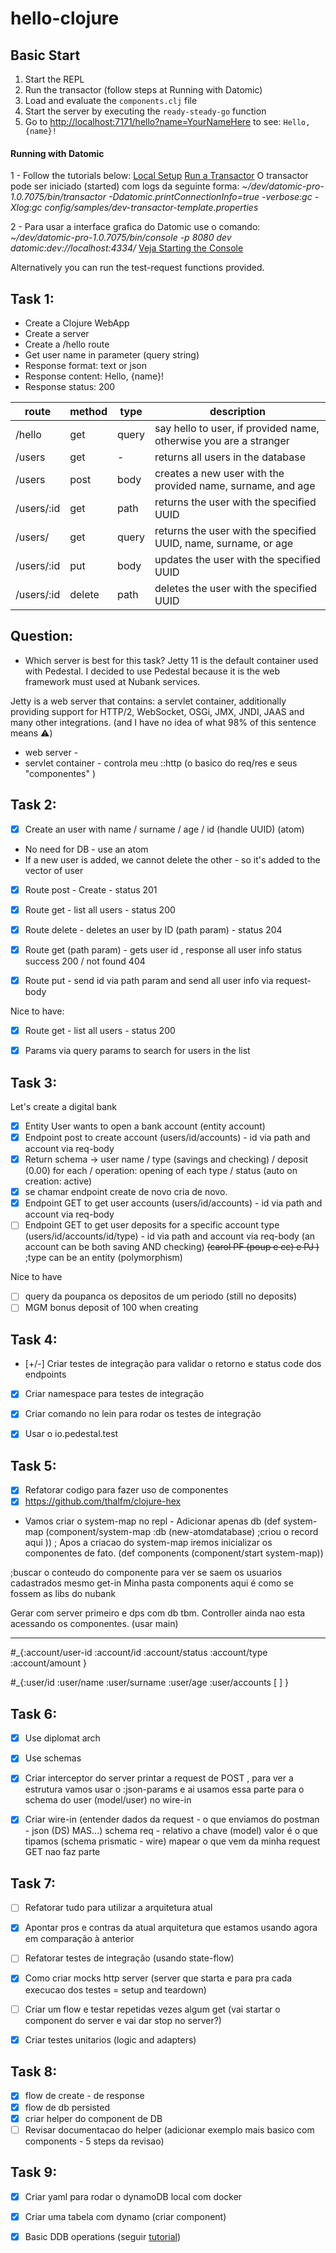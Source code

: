 # hello-clojure

## Basic Start

1. Start the REPL
2. Run the transactor (follow steps at Running with Datomic)
3. Load and evaluate the `components.clj` file
4. Start the server by executing the `ready-steady-go` function
5. Go to [http://localhost:7171/hello?name=YourNameHere](http://localhost:7171/hello?name=Carol) to see: `Hello, {name}!`

#### Running with Datomic
1 - Follow the tutorials below:
[Local Setup](https://docs.datomic.com/setup/setup.html) 
[Run a Transactor](https://docs.datomic.com/peer-tutorial/transactor.html)
O transactor pode ser iniciado (started) com logs da seguinte forma:
*~/dev/datomic-pro-1.0.7075/bin/transactor -Ddatomic.printConnectionInfo=true -verbose:gc -Xlog:gc config/samples/dev-transactor-template.properties*

2 - Para usar a interface grafica do Datomic use o comando: 
*~/dev/datomic-pro-1.0.7075/bin/console -p 8080 dev datomic:dev://localhost:4334/*
[Veja Starting the Console](https://docs.datomic.com/resources/console.html)


Alternatively you can run the test-request functions provided.

## Task 1:
- Create a Clojure WebApp
- Create a server
- Create a /hello route
- Get user name in parameter (query string)
- Response format: text or json 
- Response content: Hello, {name}! 
- Response status: 200

| route       | method | type   | description                                                       |
|-------------|--------|--------|-------------------------------------------------------------------|
| /hello      | get    | query  | say hello to user, if provided name, otherwise you are a stranger |
| /users      | get    | -      | returns all users in the database                                 |
| /users      | post   | body   | creates a new user with the provided name, surname, and age       |
| /users/:id  | get    | path   | returns the user with the specified UUID                          |
| /users/     | get    | query  | returns the user with the specified UUID, name, surname, or age   |
| /users/:id  | put    | body   | updates the user with the specified UUID                          |
| /users/:id  | delete | path   | deletes the user with the specified UUID                          |



## Question:

- Which server is best for this task?
Jetty 11 is the default container used with Pedestal. I decided to use Pedestal because it is the web framework must used at Nubank services.

Jetty is a web server that contains: a servlet container, additionally providing support for HTTP/2, WebSocket, OSGi, JMX, JNDI, JAAS and many other integrations. (and I have no idea of what 98% of this sentence means ⚠️)
 - web server - 
 - servlet container - controla meu ::http (o basico do req/res e seus "componentes" )


## Task 2:

- [x] Create an user with name / surname / age / id (handle UUID)
(atom)
- No need for DB - use an atom
- If a new user is added, we cannot delete the other - so it's added to the vector of user

- [x] Route post - Create - status 201
- [x] Route get - list all users - status 200
- [x] Route delete - deletes an user by ID (path param) - status 204
- [x] Route get (path param) - gets user id , response all user info
status success 200 / not found 404
- [x] Route put - send id via path param and send all user info via request-body


Nice to have:
- [x] Route get - list all users - status 200
- [x] Params via query params to search for users in the list 


## Task 3:
Let's create a digital bank
- [x] Entity User wants to open a bank account (entity account)
- [x] Endpoint post to create account (users/id/accounts) - id via path and account via req-body
- [x] Return schema -> user name / type (savings and checking) / deposit (0.00) for each / operation: opening of each type / status (auto on creation: active)
- [x] se chamar endpoint create de novo cria de novo.
- [x] Endpoint GET to get user accounts (users/id/accounts) - id via path and account via req-body
- [ ] Endpoint GET to get user deposits for a specific account type (users/id/accounts/id/type) - id via path and account via req-body (an account can be both saving AND checking) ~~(carol PF (poup e cc) e PJ )~~
;type can be an entity (polymorphism)

Nice to have
- [ ] query da poupanca os depositos de um periodo (still no deposits)
- [ ] MGM bonus deposit of 100 when creating 

## Task 4:
- [+/-] Criar testes de integração para validar o retorno e status code dos endpoints
- [x] Criar namespace para testes de integração
- [x] Criar comando no lein para rodar os testes de integração
- [x] Usar o io.pedestal.test


## Task 5:
- [x] Refatorar codigo para fazer uso de componentes
- [x] https://github.com/thalfm/clojure-hex
- Vamos criar o system-map no repl - Adicionar apenas db
(def system-map
  (component/system-map
          :db (new-atomdatabase) ;criou o record aqui
        ))
; Apos a criacao do system-map iremos inicializar os componentes de fato. 
(def components (component/start system-map))

;buscar o conteudo do componente para ver se saem os usuarios cadastrados mesmo
get-in
Minha pasta components aqui é como se fossem as libs do nubank 

Gerar com server primeiro e dps com db tbm.
Controller ainda nao esta acessando os componentes. (usar main)

---
#_{:account/user-id 
 :account/id 
 :account/status
 :account/type
 :account/amount 
 }


#_{:user/id
 :user/name
 :user/surname
 :user/age
 :user/accounts [ ]
}


## Task 6:
- [x] Use diplomat arch 
- [x] Use schemas 
- [x] Criar interceptor do server 
printar a request de POST , para ver a estrutura
vamos usar o :json-params e ai usamos essa parte para o schema do user (model/user) no wire-in
- [x] Criar wire-in (entender dados da request -  o que enviamos do postman - json (DS) MAS...)
schema req - relativo a chave (model)
valor é o que tipamos (schema prismatic - wire)
mapear o que vem da minha request
GET nao faz parte


## Task 7:
- [ ] Refatorar tudo para utilizar a arquitetura atual
- [x] Apontar pros e contras da atual arquitetura que estamos usando agora em comparação à anterior
- [ ] Refatorar testes de integração (usando state-flow)
- [x] Como criar mocks http server (server que starta e para pra cada execucao dos testes = setup and teardown)
- [ ] Criar um flow e testar repetidas vezes algum get (vai startar o component do server e vai dar stop no server?)
- [x] Criar testes unitarios (logic and adapters)


## Task 8:
- [x] flow de create - de response
- [x] flow de db persisted
- [x] criar helper do component de DB
- [ ] Revisar documentacao do helper (adicionar exemplo mais basico com components - 5 steps da revisao)

## Task 9:
- [x] Criar yaml para rodar o dynamoDB local com docker
- [x] Criar uma tabela com dynamo (criar component)
- [x] Basic DDB operations (seguir [tutorial](https://numergent.com/2016-01/Clojure-and-DynamoDB-with-Faraday-part-1.html))

